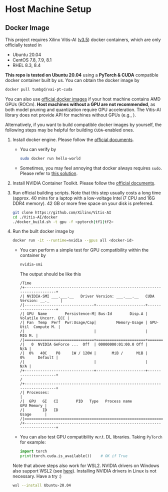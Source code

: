 # Host Machine Setup

## Docker Image

This project requires Xilinx Vitis-AI ([v3.5](https://xilinx.github.io/Vitis-AI/3.5/html/index.html)) docker containers, which are only officially tested in

- Ubuntu 20.04
- CentOS 7.8, 7.9, 8.1
- RHEL 8.3, 8.4

**This repo is tested on Ubuntu 20.04** using a **PyTorch & CUDA** compatible docker container built by us. You can obtain the docker image by

```bash
docker pull tumbgd/vai-pt-cuda
```

You can also use [official docker images](https://xilinx.github.io/Vitis-AI/3.5/html/docs/install/install.html#option-1-leverage-the-pre-built-docker) if your host machine contains AMD GPUs (ROCm). **Host machines without a GPU are not recommended**, as both model pruning and quantization require GPU acceleration. The Vitis-AI library does not provide API for machines without GPUs (e.g., ).

Alternatively, if you want to build compatible docker images by yourself, the following steps may be helpful for building `CUDA`-enabled ones.

1. Install docker engine. Please follow the [official documents](https://docs.docker.com/engine/install/ubuntu/#installation-methods).

    - You can verify by

        ```bash
        sudo docker run hello-world
        ```

    - Sometimes, you may feel annoying that docker always requires `sudo`. Please refer to [this solution](https://stackoverflow.com/questions/48957195/how-to-fix-docker-got-permission-denied-issue).

2. Install NVIDIA Container Toolkit. Please follow the [official documents](https://docs.nvidia.com/datacenter/cloud-native/container-toolkit/latest/install-guide.html#docker).

3. Run official building scripts. Note that this step usually costs a long time (approx. 40 mins for a laptop with a low-voltage Intel i7 CPU and 16G DDR4 memory). 42 GB or more free space on your disk is preferred.

    ```bash
    git clone https://github.com/Xilinx/Vitis-AI
    cd ./Vitis-AI/docker
    ./docker_build.sh -t gpu -f <pytorch|tf1|tf2>
    ```

4. Run the built docker image by

    ```bash
    docker run -it --runtime=nvidia --gpus all <docker-id>
    ```

    - You can perform a simple test for GPU compatibility within the container by

        ```bash
        nvidia-smi
        ```
        The output should be like this
        ```
        /Time
        /+-----------------------------------------------------------------------------+
        /| NVIDIA-SMI ___.___.__   Driver Version: ___.___.__   CUDA Version: __._     |
        /|-------------------------------+----------------------+----------------------+
        /| GPU  Name        Persistence-M| Bus-Id        Disp.A | Volatile Uncorr. ECC |
        /| Fan  Temp  Perf  Pwr:Usage/Cap|         Memory-Usage | GPU-Util  Compute M. |
        /|                               |                      |               MIG M. |
        /|===============================+======================+======================|
        /|   0  NVIDIA GeForce ...  Off  | 00000000:01:00.0 Off |                  N/A |
        /|  0%   40C    P8     1W / 120W |       MiB /      MiB |      0%      Default |
        /|                               |                      |                  N/A |
        /+-------------------------------+----------------------+----------------------+
        /
        /+-----------------------------------------------------------------------------+
        /| Processes:                                                                  |
        /|  GPU   GI   CI        PID   Type   Process name                  GPU Memory |
        /|        ID   ID                                                   Usage      |
        /|=============================================================================|
        /+-----------------------------------------------------------------------------+
        ```

    - You can also test GPU compatibility w.r.t. DL libraries. Taking `PyTorch` for example:

        ```python
        import torch
        print(torch.cuda.is_available())    # OK if True
        ```

    Note that above steps also work for WSL2. NVIDIA drivers on Windows also support WSL2 (see [here](https://docs.nvidia.com/cuda/wsl-user-guide/)). Installing NVIDIA drivers in Linux is not necessary. Have a try :)

    ```bash
    wsl --install Ubuntu-20.04
    ```
